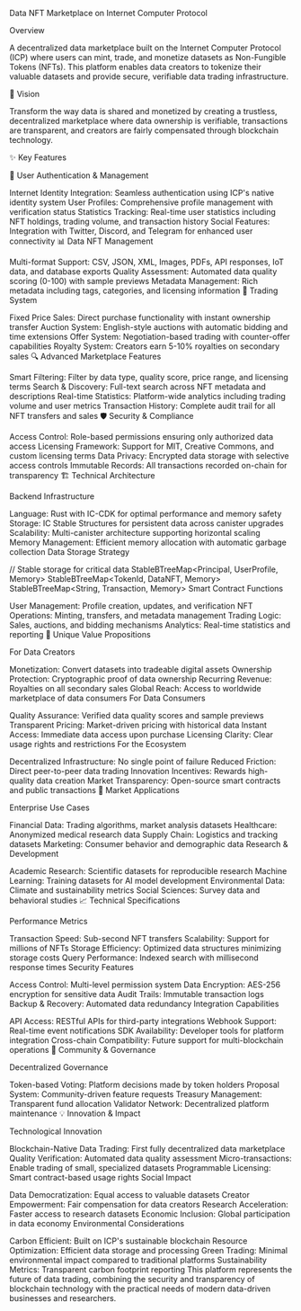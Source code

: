 Data NFT Marketplace on Internet Computer Protocol

Overview

A decentralized data marketplace built on the Internet Computer Protocol (ICP) where users can mint, trade, and monetize datasets as Non-Fungible Tokens (NFTs). This platform enables data creators to tokenize their valuable datasets and provide secure, verifiable data trading infrastructure.

🎯 Vision

Transform the way data is shared and monetized by creating a trustless, decentralized marketplace where data ownership is verifiable, transactions are transparent, and creators are fairly compensated through blockchain technology.

✨ Key Features

🔐 User Authentication & Management

Internet Identity Integration: Seamless authentication using ICP's native identity system
User Profiles: Comprehensive profile management with verification status
Statistics Tracking: Real-time user statistics including NFT holdings, trading volume, and transaction history
Social Features: Integration with Twitter, Discord, and Telegram for enhanced user connectivity
📊 Data NFT Management

Multi-format Support: CSV, JSON, XML, Images, PDFs, API responses, IoT data, and database exports
Quality Assessment: Automated data quality scoring (0-100) with sample previews
Metadata Management: Rich metadata including tags, categories, and licensing information
💼 Trading System

Fixed Price Sales: Direct purchase functionality with instant ownership transfer
Auction System: English-style auctions with automatic bidding and time extensions
Offer System: Negotiation-based trading with counter-offer capabilities
Royalty System: Creators earn 5-10% royalties on secondary sales
🔍 Advanced Marketplace Features

Smart Filtering: Filter by data type, quality score, price range, and licensing terms
Search & Discovery: Full-text search across NFT metadata and descriptions
Real-time Statistics: Platform-wide analytics including trading volume and user metrics
Transaction History: Complete audit trail for all NFT transfers and sales
🛡️ Security & Compliance

Access Control: Role-based permissions ensuring only authorized data access
Licensing Framework: Support for MIT, Creative Commons, and custom licensing terms
Data Privacy: Encrypted data storage with selective access controls
Immutable Records: All transactions recorded on-chain for transparency
🏗️ Technical Architecture

Backend Infrastructure

Language: Rust with IC-CDK for optimal performance and memory safety
Storage: IC Stable Structures for persistent data across canister upgrades
Scalability: Multi-canister architecture supporting horizontal scaling
Memory Management: Efficient memory allocation with automatic garbage collection
Data Storage Strategy

// Stable storage for critical data
StableBTreeMap<Principal, UserProfile, Memory>
StableBTreeMap<TokenId, DataNFT, Memory>
StableBTreeMap<String, Transaction, Memory>
Smart Contract Functions

User Management: Profile creation, updates, and verification
NFT Operations: Minting, transfers, and metadata management
Trading Logic: Sales, auctions, and bidding mechanisms
Analytics: Real-time statistics and reporting
🌟 Unique Value Propositions

For Data Creators

Monetization: Convert datasets into tradeable digital assets
Ownership Protection: Cryptographic proof of data ownership
Recurring Revenue: Royalties on all secondary sales
Global Reach: Access to worldwide marketplace of data consumers
For Data Consumers

Quality Assurance: Verified data quality scores and sample previews
Transparent Pricing: Market-driven pricing with historical data
Instant Access: Immediate data access upon purchase
Licensing Clarity: Clear usage rights and restrictions
For the Ecosystem

Decentralized Infrastructure: No single point of failure
Reduced Friction: Direct peer-to-peer data trading
Innovation Incentives: Rewards high-quality data creation
Market Transparency: Open-source smart contracts and public transactions
🚀 Market Applications

Enterprise Use Cases

Financial Data: Trading algorithms, market analysis datasets
Healthcare: Anonymized medical research data
Supply Chain: Logistics and tracking datasets
Marketing: Consumer behavior and demographic data
Research & Development

Academic Research: Scientific datasets for reproducible research
Machine Learning: Training datasets for AI model development
Environmental Data: Climate and sustainability metrics
Social Sciences: Survey data and behavioral studies
📈 Technical Specifications

Performance Metrics

Transaction Speed: Sub-second NFT transfers
Scalability: Support for millions of NFTs
Storage Efficiency: Optimized data structures minimizing storage costs
Query Performance: Indexed search with millisecond response times
Security Features

Access Control: Multi-level permission system
Data Encryption: AES-256 encryption for sensitive data
Audit Trails: Immutable transaction logs
Backup & Recovery: Automated data redundancy
Integration Capabilities

API Access: RESTful APIs for third-party integrations
Webhook Support: Real-time event notifications
SDK Availability: Developer tools for platform integration
Cross-chain Compatibility: Future support for multi-blockchain operations
🤝 Community & Governance

Decentralized Governance

Token-based Voting: Platform decisions made by token holders
Proposal System: Community-driven feature requests
Treasury Management: Transparent fund allocation
Validator Network: Decentralized platform maintenance
💡 Innovation & Impact

Technological Innovation

Blockchain-Native Data Trading: First fully decentralized data marketplace
Quality Verification: Automated data quality assessment
Micro-transactions: Enable trading of small, specialized datasets
Programmable Licensing: Smart contract-based usage rights
Social Impact

Data Democratization: Equal access to valuable datasets
Creator Empowerment: Fair compensation for data creators
Research Acceleration: Faster access to research datasets
Economic Inclusion: Global participation in data economy
Environmental Considerations

Carbon Efficient: Built on ICP's sustainable blockchain
Resource Optimization: Efficient data storage and processing
Green Trading: Minimal environmental impact compared to traditional platforms
Sustainability Metrics: Transparent carbon footprint reporting
This platform represents the future of data trading, combining the security and transparency of blockchain technology with the practical needs of modern data-driven businesses and researchers.
